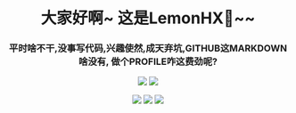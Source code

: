 <h1 align='center'>大家好啊~ 这是LemonHX🍋~~</h1>

<h3 align='center'>平时啥不干,没事写代码,兴趣使然,成天弃坑,GITHUB这MARKDOWN啥没有, 做个PROFILE咋这费劲呢?</h3>

<p align='center'>
    <img src='https://github-readme-stats.vercel.app/api/top-langs/?username=lemonhx&hide=HTML,Javascript&show_icons=true&icon_color=FFCC33&title_color=FFCC33'/>
    <img src='https://github-readme-stats.vercel.app/api?username=lemonhx&line_height=27&show_icons=true&icon_color=FFCC33&title_color=FFCC33'/>
</a>


<p align='center'>
    <img src="https://img.shields.io/badge/QQ-1332127468-green?style=for-the-badge" />    
    <img src="https://img.shields.io/badge/QQ-2367682159-yellow?style=for-the-badge" />    
    <img src="https://img.shields.io/badge/twitter-runzhe2001-blue?style=for-the-badge&logo=twitter" />
</p>
